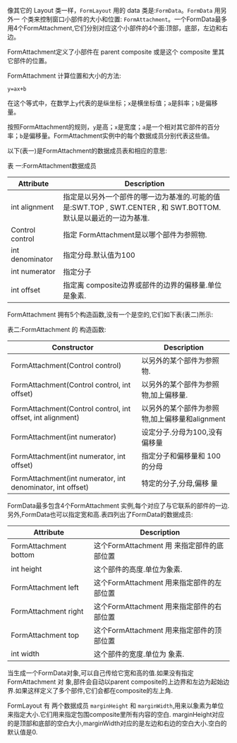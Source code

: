 像其它的 Layout 类一样，`FormLayout` 用的 data 类是:`FormData`。`FormData` 用另外一 个类来控制窗口小部件的大小和位置: `FormAttachment`。一个FormData最多用4个FormAttachment,它们分别对应这个小部件的4个面:顶部，底部，左边和右 边。

FormAttachment定义了小部件在 parent composite 或是这个 composite 里其它部件的位置。

FormAttachment 计算位置和大小的方法:

```
y=ax+b
```

在这个等式中，在数学上`y`代表的是纵坐标；`x`是横坐标值；`a`是斜率；`b`是偏移量。

按照FormAttachment的规则，`y`是高；`x`是宽度；`a`是一个相对其它部件的百分率；`b`是偏移量。FormAttachment实例中的每个数据成员分别代表这些值。

以下(表一)是FormAttachment的数据成员表和相应的意思:

表 一:FormAttachment数据成员

|Attribute|Description|
|----------|---------------|
|int alignment|指定是以另外一个部件的哪一边为基准的.可能的值是:SWT.TOP , SWT.CENTER , 和 SWT.BOTTOM.默认是以最近的一边为基准.|
|Control control|指定 FormAttachment是以哪个部件为参照物.|
|int denominator|指定分母.默认值为100|
|int numerator|指定分子|
|int offset|指定离 composite边界或部件的边界的偏移量.单位是象素.|

FormAttachment 拥有5个构造函数,没有一个是空的,它们如下表(表二)所示:

表二:FormAttachment 的 构造函数:

|Constructor|Description|
|---------------|-------------------------|
|FormAttachment(Control control)|以另外的某个部件为参照物.|
|FormAttachment(Control control, int offset)|以另外的某个部件为参照物,加上偏移量.|
|FormAttachment(Control control, int offset, int alignment)|以另外的某个部件为参照物,加上偏移量和alignment|
|FormAttachment(int numerator)|设定分子.分母为100,没有偏移量|
|FormAttachment(int numerator, int offset)|指定分子和偏移量和 100的分母|
|FormAttachment(int numerator, int denominator, int offset)|特定的分子,分母,偏移 量|

FormData最多包含4个FormAttachment 实例,每个对应了与它联系的部件的一边.另外,FormData也可以指定宽和高.表四列出了FormData的数据成员:

|Attribute|Description|
|---|----|
|FormAttachment bottom|这个FormAttachment 用 来指定部件的底部位置|
|int height|这个部件的高度.单位为象素.|
|FormAttachment left|这个FormAttachment 用来指定部件的左部位置|
|FormAttachment right|这个FormAttachment 用来指定部件的右部位置|
|FormAttachment top|这个FormAttachment 用来指定部件的顶部位置|
|int width|这个部件的宽度.单位为 象素.|

当生成一个FormData对象,可以自己传给它宽和高的值.如果没有指定FormAttachment 对 象,部件会自动以parent composite的上边界和左边为起始边界.如果这样定义了多个部件,它们会都在composite的左上角.

FormLayout 有 两个数据成员 `marginHeight` 和 `marginWidth`,用来以象素为单位来指定大小.它们用来指定包围composite里所有内容的空白. marginHeight对应的是顶部和底部的空白大小,marginWidth对应的是左边和右边的空白大小.空白的默认值是0.

